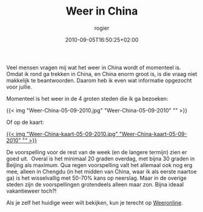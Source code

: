﻿---
title: Weer in China
author: rogier
type: post
date: 2010-09-05T16:50:25+02:00
url: /weblog/2010/09/05/weer-in-china/
commentFolder: 2010-09-05-weer-in-china
categories:
- Vakantie
tags:
- China
- weersverwachting
resources:
- src: Weer-China-05-09-2010.jpg
  title: Weer-China-05-09-2010
- src: Weer-China-kaart-05-09-2010.jpg
  title: Weer-China-kaart-05-09-2010

---
Veel mensen vragen mij wat het weer in China wordt of momenteel is. Omdat ik rond ga trekken in China, en China enorm groot is, is die vraag niet makkelijk te beantwoorden. Daarom heb ik even wat informatie opgezocht voor jullie.

Momenteel is het weer in de 4 groten steden die ik ga bezoeken:


{{< img "Weer-China-05-09-2010.jpg" "Weer-China-05-09-2010"  "" >}}

Of op de kaart:


[{{< img "Weer-China-kaart-05-09-2010.jpg" "Weer-China-kaart-05-09-2010"  "" >}}](http://www.weeronline.nl/Azie/China/117)

De voorspelling voor de rest van de week (en de langere termijn) zien er goed uit.  Overal is het minimaal 20 graden overdag, met bijna 30 graden in Beijing als maximum. Qua regen voorspelling valt het allemaal ook nog erg mee, alleen in Chengdu (in het midden van China, waar ik als eerste naartoe ga) is het wisselvallig met 50-70% kans op neerslag. Maar in de overige steden zijn de voorspellingen grotendeels alleen maar zon. Bijna ideaal vakantieweer toch?!

Als je zelf het huidige weer wilt bekijken, kun je terecht op [Weeronline](http://www.weeronline.nl/Azie/China/117).
